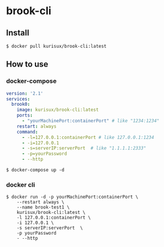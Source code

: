 # brook-cli

## Install

```shell
$ docker pull kurisux/brook-cli:latest
```

## How to use

### docker-compose

```yaml
version: '2.1'
services:
  brook0:
    image: kurisux/brook-cli:latest
    ports:
      - "yourMachinePort:containerPort" # like "1234:1234"
    restart: always
    command:
      - -l=127.0.0.1:containerPort # like 127.0.0.1:1234
      - -i=127.0.0.1
      - -s=serverIP:serverPort  # like "1.1.1.1:2333"
      - -p=yourPassword
      - --http
```

```shell
$ docker-compose up -d
```

### docker cli

```shell
$ docker run -d -p yourMachinePort:containerPort \
    --restart always \
    --name brook-test1 \
    kurisux/brook-cli:latest \
    -l 127.0.0.1:containerPort \
    -i 127.0.0.1 \
    -s serverIP:serverPort  \
    -p yourPassword
    - --http
```